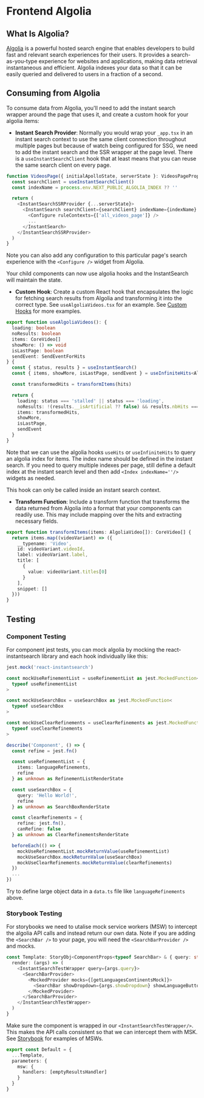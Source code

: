 # Frontend Algolia

## What Is Algolia?

[Algolia](https://www.algolia.com) is a powerful hosted search engine that enables developers to build fast and relevant search experiences for their users. It provides a search-as-you-type experience for websites and applications, making data retrieval instantaneous and efficient. Algolia indexes your data so that it can be easily queried and delivered to users in a fraction of a second.

## Consuming from Algolia

To consume data from Algolia, you'll need to add the instant search wrapper around the page that uses it, and create a custom hook for your algolia items:

- **Instant Search Provider**: Normally you would wrap your `_app.tsx` in an instant search context to use the same client connection throughout multiple pages but because of watch being configured for SSG, we need to add the instant search and the SSR wrapper at the page level. There is a `useInstantSearchClient` hook that at least means that you can reuse the same search client on every page.

```typescript
function VideosPage({ initialApolloState, serverState }: VideosPageProps): ReactElement {
  const searchClient = useInstantSearchClient()
  const indexName = process.env.NEXT_PUBLIC_ALGOLIA_INDEX ?? ''

  return (
    <InstantSearchSSRProvider {...serverState}>
      <InstantSearch searchClient={searchClient} indexName={indexName} stalledSearchDelay={500} future={{ preserveSharedStateOnUnmount: true }} insights routing={createInstantSearchRouter()}>
        <Configure ruleContexts={['all_videos_page']} />
        ...
      </InstantSearch>
    </InstantSearchSSRProvider>
  )
}
```

Note you can also add any configuration to this particular page's search experience with the `<Configure />` widget from Algolia.

Your child components can now use algolia hooks and the InstantSearch will maintain the state.

- **Custom Hook**: Create a custom React hook that encapsulates the logic for fetching search results from Algolia and transforming it into the correct type. See `useAlgoliaVideos.tsx` for an example. See [Custom Hooks](../06-custom-hooks/index.md) for more examples.

```typescript
export function useAlgoliaVideos(): {
  loading: boolean
  noResults: boolean
  items: CoreVideo[]
  showMore: () => void
  isLastPage: boolean
  sendEvent: SendEventForHits
} {
  const { status, results } = useInstantSearch()
  const { items, showMore, isLastPage, sendEvent } = useInfiniteHits<AlgoliaVideo>()

  const transformedHits = transformItems(hits)

  return {
    loading: status === 'stalled' || status === 'loading',
    noResults: !(results.__isArtificial ?? false) && results.nbHits === 0,
    items: transformedHits,
    showMore,
    isLastPage,
    sendEvent
  }
}
```

Note that we can use the algolia hooks `useHits` or `useInfiniteHits` to query an algolia index for items. The index name should be defined in the instant search. If you need to query multiple indexes per page, still define a default index at the instant search level and then add `<Index indexName=''/>` widgets as needed.

This hook can only be called inside an instant search context.

- **Transform Function**: Include a transform function that transforms the data returned from Algolia into a format that your components can readily use. This may include mapping over the hits and extracting necessary fields.

```typescript
export function transformItems(items: AlgoliaVideo[]): CoreVideo[] {
  return items.map((videoVariant) => ({
    __typename: 'Video',
    id: videoVariant.videoId,
    label: videoVariant.label,
    title: [
      {
        value: videoVariant.titles[0]
      }
    ],
    snippet: []
  }))
}
```

## Testing

### Component Testing

For component jest tests, you can mock algolia by mocking the react-instantsearch library and each hook individually like this:

```typescript
jest.mock('react-instantsearch')

const mockUseRefinementList = useRefinementList as jest.MockedFunction<
  typeof useRefinementList
>

const mockUseSearchBox = useSearchBox as jest.MockedFunction<
  typeof useSearchBox
>

const mockUseClearRefinements = useClearRefinements as jest.MockedFunction<
  typeof useClearRefinements
>

describe('Component', () => {
  const refine = jest.fn()

  const useRefinementList = {
    items: languageRefinements,
    refine
  } as unknown as RefinementListRenderState

  const useSearchBox = {
    query: 'Hello World!',
    refine
  } as unknown as SearchBoxRenderState

  const clearRefinements = {
    refine: jest.fn(),
    canRefine: false
  } as unknown as ClearRefinementsRenderState

  beforeEach(() => {
    mockUseRefinementList.mockReturnValue(useRefinementList)
    mockUseSearchBox.mockReturnValue(useSearchBox)
    mockUseClearRefinements.mockReturnValue(clearRefinements)
  })
  ...
})
```

Try to define large object data in a `data.ts` file like `languageRefinements` above.

### Storybook Testing

For storybooks we need to utalise mock service workers (MSW) to intercept the algolia API calls and instead return our own data. Note if you are adding the `<SearchBar />` to your page, you will need the `<SearchBarProvider />` and mocks.

```typescript
const Template: StoryObj<ComponentProps<typeof SearchBar> & { query: string }> = {
  render: (args) => (
    <InstantSearchTestWrapper query={args.query}>
      <SearchBarProvider>
        <MockedProvider mocks={[getLanguagesContinentsMock]}>
          <SearchBar showDropdown={args.showDropdown} showLanguageButton={args.showLanguageButton} />
        </MockedProvider>
      </SearchBarProvider>
    </InstantSearchTestWrapper>
  )
}
```

Make sure the component is wrapped in our `<InstantSearchTestWrapper/>`. This makes the API calls consistent so that we can intercept them with MSK. See [Storybook](../04-storybook/index.md) for examples of MSWs.

```typescript
export const Default = {
  ...Template,
  parameters: {
    msw: {
      handlers: [emptyResultsHandler]
    }
  }
}
```
